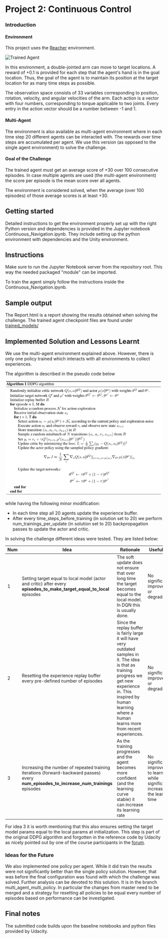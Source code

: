[//]: # (Image References)

[image1]: https://user-images.githubusercontent.com/10624937/43851024-320ba930-9aff-11e8-8493-ee547c6af349.gif "Trained Agent"
[image2]: https://user-images.githubusercontent.com/10624937/43851646-d899bf20-9b00-11e8-858c-29b5c2c94ccc.png "Crawler"


# Project 2: Continuous Control

### Introduction

#### Environment
This project uses the [Reacher](https://github.com/Unity-Technologies/ml-agents/blob/master/docs/Learning-Environment-Examples.md#reacher) environment.

![Trained Agent][image1]

In this environment, a double-jointed arm can move to target locations. A reward of +0.1 is provided for each step that the agent's hand is in the goal location. Thus, the goal of the agent is to maintain its position at the target location for as many time steps as possible.

The observation space consists of 33 variables corresponding to position, rotation, velocity, and angular velocities of the arm. Each action is a vector with four numbers, corresponding to torque applicable to two joints. Every entry in the action vector should be a number between -1 and 1.

#### Multi-Agent
The environment is also available as multi-agent environment where in each time step 20 different agents can be interacted with.
The rewards over time steps are accumulated per agent. 
We use this version (as opposed to the single agent environment) to solve the challenge.

#### Goal of the Challenge

The trained agent must get an average score of +30 over 100 consecutive episodes.
In case multiple agents are used (the multi-agent environment) the score per episode is the mean score over all agents. 

The environment is considered solved, when the average (over 100 episodes) of those average scores is at least +30. 


## Getting started

Detailed instructions to get the environment properly set up with the right Python version and dependencies is provided in the Jupyter notebook Continuous_Navigation.ipynb.
They include setting up the python environment with dependencies and the Unity environment. 

## Instructions
Make sure to run the Jupyter Notebook server from the repository root. This way the needed packaged "module" can be imported.

To train the agent simply follow the instructions inside the Continuous_Navigation.ipynb. 

## Sample output
The Report.html is a report showing the results obtained when solving the challenge.
The trained agent checkpoint files are found under [trained_models/](trained_models)

## Implemented Solution and Lessons Learnt
We use the multi-agent environment explained above. However, there is only one policy trained which interacts with all environments to collect experiences.

The algorithm is described in the pseudo code below

![pseudo-code](algorithm.png)

while having the following minor modification:
- In each time step all 20 agents update the experience buffer.
- After every time_steps_before_training (in solution set to 20) we perform num_trainings_per_update (in solution set to 20) backpropagation passes to update the actor and critic.
  
In solving the challenge different ideas were tested. They are listed below:

|Num| Idea | Rationale |Usefulness |
|---|-----|--------------|----------|
|1|Setting target equal to local model (actor and critic) after every **episodes_to_make_target_equal_to_local** episodes|The soft update does not ensure that over long time the target becomes equal to the local model. In DQN this is usually done.| No significant improvement or degradation|
|2|Resetting the experience replay buffer every pre-defined number of episodes | Since the replay buffer is fairly large it will have very outdated samples in it. The idea is that as training progress we get new experience in. This inspired by human learning where a human learns more from recent experiences.| No significant improvement or degradation |
|3|Increasing the number of repeated training iterations (forward-backward passes) every **num_episodes_to_increase_num_trainings** episodes|As the training progresses and the agent becomes more confident (and the learning curve stable) it can increase its learning rate| No significant improvement to learning while significantly increasing the learning time|

For idea 3 it is worth mentioning that this also ensures setting the target model params equal to the local params at initialization.
This step is part of the original DDPG algorithm and forgotten in the reference code by Udacity as nicely pointed out by one of the course participants in the [forum](https://knowledge.udacity.com/questions/98687).

### Ideas for the Future
We also implemented one policy per agent. While it did train the results were not significantly better than the single 
 policy solution. However, that was before the final configuration was found with which the challenge was solved.
 Further analysis can be devoted to this solution. It is in the branch multi_agent_multi_policy. In particular the changes from master need to be merged and a strategy for resetting all policies to be equal every number of episodes based on performance can be investigated.

 
## Final notes
The submitted code builds upon the baseline notebooks and python files provided by Udacity.